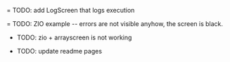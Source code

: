 = TODO: add LogScreen that logs execution

= TODO: ZIO example -- errors are not visible anyhow, the screen is black.
- TODO: zio + arrayscreen is not working

- TODO: update readme pages
